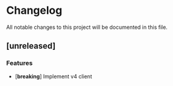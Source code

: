# Changelog

All notable changes to this project will be documented in this file.

## [unreleased]

### Features

- [**breaking**] Implement v4 client

<!-- generated by git-cliff -->
